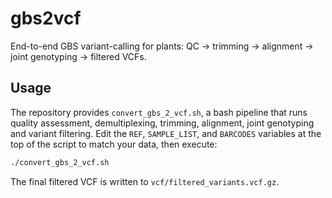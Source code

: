# gbs2vcf
End-to-end GBS variant-calling for plants: QC → trimming → alignment → joint genotyping → filtered VCFs.

## Usage

The repository provides `convert_gbs_2_vcf.sh`, a bash pipeline that runs quality assessment, demultiplexing, trimming, alignment, joint genotyping and variant filtering. Edit the `REF`, `SAMPLE_LIST`, and `BARCODES` variables at the top of the script to match your data, then execute:

```bash
./convert_gbs_2_vcf.sh
```

The final filtered VCF is written to `vcf/filtered_variants.vcf.gz`.
